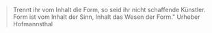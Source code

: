 > Trennt ihr vom Inhalt die Form, so seid ihr nicht schaffende Künstler. 
> Form ist vom Inhalt der Sinn, Inhalt das Wesen der Form."
Urheber Hofmannsthal
